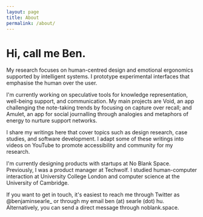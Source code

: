 ```yaml
---
layout: page
title: About
permalink: /about/
---
```


# Hi, call me Ben.

My research focuses on human-centred design and emotional ergonomics supported by intelligent systems. I prototype experimental interfaces that emphasise the human over the user.

I'm currently working on speculative tools for knowledge representation, well-being support, and communication. My main projects are Void, an app challenging the note-taking trends by focusing on capture over recall; and Amulet, an app for social journalling through analogies and metaphors of energy to nurture support networks. 

I share my writings here that cover topics such as design research, case studies, and software development. I adapt some of these writings into videos on YouTube to promote accessibility and community for my research.

I'm currently designing products with startups at No Blank Space. Previously, I was a product manager at Techwolf. I studied human-computer interaction at University College London and computer science at the University of Cambridge.

If you want to get in touch, it's easiest to reach me through Twitter as @benjaminsearle_ or through my email ben (at) searle (dot) hu. Alternatively, you can send a direct message through noblank.space.